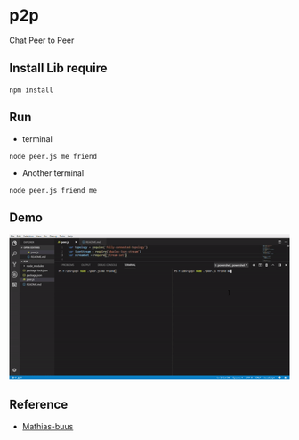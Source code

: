 # p2p
Chat Peer to Peer

## Install Lib require
```
npm install
```

## Run
* terminal
```
node peer.js me friend
```
* Another terminal
```
node peer.js friend me
```
## Demo
![Alt Text](demo.gif)

## Reference
* [Mathias-buus](https://www.elastic.co/videos/how-to-write-a-p2p-chat-app-in-nodejs-by-mathias-buus)
